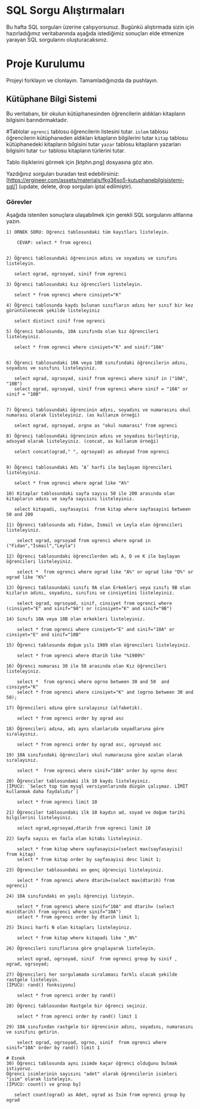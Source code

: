 # SQL Sorgu Alıştırmaları

Bu hafta SQL sorguları üzerine çalışıyorsunuz. Bugünkü alıştırmada sizin için hazırladığımız veritabanında aşağıda istediğimiz sonuçları elde etmenize yarayan SQL sorgularını oluşturacaksınız.

# Proje Kurulumu
Projeyi forklayın ve clonlayın. Tamamladığınızda da pushlayın.

## Kütüphane Bilgi Sistemi

Bu veritabanı, bir okulun kütüphanesinden öğrencilerin aldıkları kitapların bilgisini barındırmaktadır.

#Tablolar 
`ogrenci` tablosu öğrencilerin listesini tutar.
`islem` tablosu öğrencilerin kütüphaneden aldıkları kitapların bilgilerini tutar
`kitap` tablosu kütüphanedeki kitapların bilgisini tutar
`yazar` tablosu kitapların yazarları bilgisini tutar
`tur` tablosu kitapların türlerini tutar.

Tablo ilişiklerini görmek için [ktphn.png] dosyasına göz atın.

Yazdığınız sorguları buradan test edebilirsiniz: [https://ergineer.com/assets/materials/fkg36so5-kutuphanebilgisistemi-sql/] (update, delete, drop sorguları iptal edilmiştir).

### Görevler

Aşağıda istenilen sonuçlara ulaşabilmek için gerekli SQL sorgularını altlarına yazın. 


	1) ÖRNEK SORU: Öğrenci tablosundaki tüm kayıtları listeleyin.
	
		CEVAP: select * from ogrenci

	
	2) Öğrenci tablosundaki öğrencinin adını ve soyadını ve sınıfını listeleyin.
	
	   select ograd, ogrsoyad, sinif from ogrenci
	
	3) Öğrenci tablosundaki kız öğrencileri listeleyin. 
	
	   select * from ogrenci where cinsiyet="K"
	
	4) Öğrenci tablosunda kaydı bulunan sınıfların adını her sınıf bir kez görüntülenecek şekilde listeleyiniz
	
	   select distinct sinif from ogrenci
	
	5) Öğrenci tablosunda, 10A sınıfında olan kız öğrencileri listeleyiniz.

	   select * from ogrenci where cinsiyet="K" and sinif:"10A"
	
	
	6) Öğrenci tablosundaki 10A veya 10B sınıfındaki öğrencilerin adını, soyadını ve sınıfını listeleyiniz.

	   select ograd, ogrsoyad, sinif from ogrenci where sinif in ("10A", "10B")
	   select ograd, ogrsoyad, sinif from ogrenci where sinif = "10A" or sinif = "10B"
	
	
	7) Öğrenci tablosundaki öğrencinin adını, soyadını ve numarasını okul numarası olarak listeleyiniz. (as kullanım örneği)
	
	   select ograd, ogrsoyad, orgno as "okul numarası" from ogrenci
	
	8) Öğrenci tablosundaki öğrencinin adını ve soyadını birleştirip, adsoyad olarak listeleyiniz. (concat, as kullanım örneği)

	   select concat(ograd," ", ogrsoyad) as adsoyad from ogrenci
	
	
	9) Öğrenci tablosundaki Adı ‘A’ harfi ile başlayan öğrencileri listeleyiniz.

	   select * from ogrenci where ograd like "A%"
	
	10) Kitaplar tablosundaki sayfa sayısı 50 ile 200 arasında olan kitapların adını ve sayfa sayısını listeleyiniz.

       select kitapadi, sayfasayisi  from kitap where sayfasayisi between 50 and 200

	11) Öğrenci tablosunda adı Fidan, İsmail ve Leyla olan öğrencileri listeleyiniz.

	    select ograd, ogrsoyad from ogrenci where ograd in ("Fidan","İsmail","Leyla") 
	
	12) Öğrenci tablosundaki öğrencilerden adı A, D ve K ile başlayan öğrencileri listeleyiniz.

	    select *  from ogrenci where ograd like "A%" or ograd like "D%" or  ograd like "K%"
	
	13) Öğrenci tablosundaki sınıfı 9A olan Erkekleri veya sınıfı 9B olan kızların adını, soyadını, sınıfını ve cinsiyetini listeleyiniz.

	    select ograd, ogrsoyad, sinif, cinsiyet from ogrenci where (cinsiyet="E" and sinif="9A") or (cinsiyet="K" and sinif="9B")
	
	14) Sınıfı 10A veya 10B olan erkekleri listeleyiniz.

	    select * from ogrenci where cinsiyet="E" and sinif="10A" or cinsiyet="E" and sinif="10B"
	
	15) Öğrenci tablosunda doğum yılı 1989 olan öğrencileri listeleyiniz.

	    select * from ogrenci where dtarih like "%1989%"
	
	16) Öğrenci numarası 30 ile 50 arasında olan Kız öğrencileri listeleyiniz.

	    select *  from ogrenci where ogrno between 30 and 50  and cinsiyet="K"
		select * from ogrenci where cinsiyet="K" and (ogrno between 30 and 50);
	
	17) Öğrencileri adına göre sıralayınız (alfabetik).

	    select * from ogrenci order by ograd asc
	
	18) Öğrencileri adına, adı aynı olanlarıda soyadlarına göre sıralayınız.

	    select * from ogrenci order by ograd asc, ogrsoyad asc
	
	19) 10A sınıfındaki öğrencileri okul numarasına göre azalan olarak sıralayınız.

	    select *  from ogrenci where sinif="10A" order by ogrno desc
	
	20) Öğrenciler tablosundaki ilk 10 kaydı listeleyiniz.
	[İPUCU: `Select top tüm mysql versiyonlarında düzgün çalışmaz. LİMİT kullanmak daha faydalıdır`]

	    select * from ogrenci limit 10
	
	21) Öğrenciler tablosundaki ilk 10 kaydın ad, soyad ve doğum tarihi bilgilerini listeleyiniz.

	    select ograd,ogrsoyad,dtarih from ogrenci limit 10
	
	22) Sayfa sayısı en fazla olan kitabı listeleyiniz.
	
	    select * from kitap where sayfasayisi=(select max(sayfasayisi) from kitap)
	    select * from kitap order by sayfasayisi desc limit 1;
	
	23) Öğrenciler tablosundaki en genç öğrenciyi listeleyiniz.

	    select * from ogrenci where dtarih=(select max(dtarih) from ogrenci)
	
	24) 10A sınıfındaki en yaşlı öğrenciyi listeyin.

	    select * from ogrenci where sinif="10A" and dtarih= (select min(dtarih) from ogrenci where sinif="10A")
		select * from ogrenci order by dtarih limit 1;
	
	25) İkinci harfi N olan kitapları listeleyiniz.
	
	    select * from kitap where kitapadi like "_N%"
	
	26) Öğrencileri sınıflarına göre gruplayarak listeleyin.

	    select ograd, ogrsoyad, sinif  from ogrenci group by sinif , ograd, ogrsoyad;
	
	27) Öğrencileri her sorgulamada sıralaması farklı olacak şekilde rastgele listeleyin. 
	[İPUCU: rand() fonksiyonu]

	    select * from ogrenci order by rand()
	
	28) Öğrenci tablosundan Rastgele bir öğrenci seçiniz.
	
	    select * from ogrenci order by rand() limit 1
	
	29) 10A sınıfından rastgele bir öğrencinin adını, soyadını, numarasını ve sınıfını getirin.

	    select ograd, ogrsoyad, ogrno, sinif  from ogrenci where sinif="10A" order by rand() limit 1
	
	# Esnek
	30) Öğrenci tablosunda aynı isimde kaçar öğrenci olduğunu bulmak istiyoruz. 
	Öğrenci isimlerinin sayısını "adet" olarak öğrencilerin isimleri "isim" olarak listeleyin. 
	[İPUCU: count() ve group by]

	   select count(ograd) as Adet, ograd as İsim from ogrenci group by ograd
